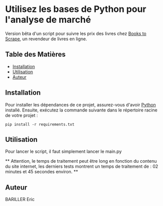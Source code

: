 # Utilisez les bases de Python pour l'analyse de marché

Version bêta d'un script pour suivre les prix des livres chez [Books to Scrape](https://books.toscrape.com/), un revendeur de livres en ligne.

## Table des Matières

- [Installation](#installation)
- [Utilisation](#utilisation)
- [Auteur](#auteur)

## Installation

Pour installer les dépendances de ce projet, assurez-vous d'avoir [Python](https://www.python.org/) installé. Ensuite, exécutez la commande suivante dans le répertoire racine de votre projet :
```
pip install -r requirements.txt
```


## Utilisation

Pour lancer le script, il faut simplement lancer le main.py

** Attention, le temps de traitement peut être long en fonction du contenu du site internet, les derniers tests montrent un temps de traitement de : 02 minutes et 45 secondes environ. **

## Auteur

BARILLER Eric